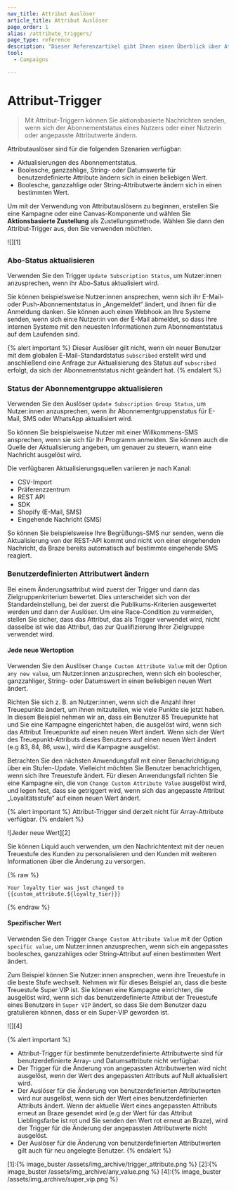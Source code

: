 ```yaml
---
nav_title: Attribut Auslöser
article_title: Attribut Auslöser
page_order: 1
alias: /attribute_triggers/
page_type: reference
description: "Dieser Referenzartikel gibt Ihnen einen Überblick über Attribut-Trigger und wie Sie diese verwenden können, um aktionsbasierte Nachrichten an Nutzer:innen zu senden."
tool:
  - Campaigns

---
```


# Attribut-Trigger

> Mit Attribut-Triggern können Sie aktionsbasierte Nachrichten senden, wenn sich der Abonnementstatus eines Nutzers oder einer Nutzerin oder angepasste Attributwerte ändern. 

Attributauslöser sind für die folgenden Szenarien verfügbar:

- Aktualisierungen des Abonnementstatus.
- Boolesche, ganzzahlige, String- oder Datumswerte für benutzerdefinierte Attribute ändern sich in einen beliebigen Wert.
- Boolesche, ganzzahlige oder String-Attributwerte ändern sich in einen bestimmten Wert.

Um mit der Verwendung von Attributauslösern zu beginnen, erstellen Sie eine Kampagne oder eine Canvas-Komponente und wählen Sie **Aktionsbasierte Zustellung** als Zustellungsmethode. Wählen Sie dann den Attribut-Trigger aus, den Sie verwenden möchten.

![][1]

### Abo-Status aktualisieren

Verwenden Sie den Trigger `Update Subscription Status`, um Nutzer:innen anzusprechen, wenn ihr Abo-Satus aktualisiert wird. 

Sie können beispielsweise Nutzer:innen ansprechen, wenn sich ihr E-Mail- oder Push-Abonnementstatus in „Angemeldet“ ändert, und ihnen für die Anmeldung danken. Sie können auch einen Webhook an Ihre Systeme senden, wenn sich ein:e Nutzer:in von der E-Mail abmeldet, so dass Ihre internen Systeme mit den neuesten Informationen zum Abonnementstatus auf dem Laufenden sind.

{% alert important %}
Dieser Auslöser gilt nicht, wenn ein neuer Benutzer mit dem globalen E-Mail-Standardstatus `subscribed` erstellt wird und anschließend eine Anfrage zur Aktualisierung des Status auf `subscribed` erfolgt, da sich der Abonnementstatus nicht geändert hat.
{% endalert %}

### Status der Abonnementgruppe aktualisieren

Verwenden Sie den Auslöser `Update Subscription Group Status`, um Nutzer:innen anzusprechen, wenn ihr Abonnementgruppenstatus für E-Mail, SMS oder WhatsApp aktualisiert wird. 

So können Sie beispielsweise Nutzer mit einer Willkommens-SMS ansprechen, wenn sie sich für Ihr Programm anmelden. Sie können auch die Quelle der Aktualisierung angeben, um genauer zu steuern, wann eine Nachricht ausgelöst wird. 

Die verfügbaren Aktualisierungsquellen variieren je nach Kanal:
- CSV-Import
- Präferenzzentrum
- REST API
- SDK
- Shopify (E-Mail, SMS)
- Eingehende Nachricht (SMS)

So können Sie beispielsweise Ihre Begrüßungs-SMS nur senden, wenn die Aktualisierung von der REST-API kommt und nicht von einer eingehenden Nachricht, da Braze bereits automatisch auf bestimmte eingehende SMS reagiert.

### Benutzerdefinierten Attributwert ändern

Bei einem Änderungsattribut wird zuerst der Trigger und dann das Zielgruppenkriterium bewertet. Dies unterscheidet sich von der Standardeinstellung, bei der zuerst die Publikums-Kriterien ausgewertet werden und dann der Auslöser. Um eine Race-Condition zu vermeiden, stellen Sie sicher, dass das Attribut, das als Trigger verwendet wird, nicht dasselbe ist wie das Attribut, das zur Qualifizierung Ihrer Zielgruppe verwendet wird.

#### Jede neue Wertoption

Verwenden Sie den Auslöser `Change Custom Attribute Value` mit der Option `any new value`, um Nutzer:innen anzusprechen, wenn sich ein boolescher, ganzzahliger, String- oder Datumswert in einen beliebigen neuen Wert ändert.

Richten Sie sich z. B. an Nutzer:innen, wenn sich die Anzahl ihrer Treuepunkte ändert, um ihnen mitzuteilen, wie viele Punkte sie jetzt haben. In diesem Beispiel nehmen wir an, dass ein Benutzer 85 Treuepunkte hat und Sie eine Kampagne eingerichtet haben, die ausgelöst wird, wenn sich das Attribut Treuepunkte auf einen neuen Wert ändert. Wenn sich der Wert des Treuepunkt-Attributs dieses Benutzers auf einen neuen Wert ändert (e.g 83, 84, 86, usw.), wird die Kampagne ausgelöst.

Betrachten Sie den nächsten Anwendungsfall mit einer Benachrichtigung über ein Stufen-Update. Vielleicht möchten Sie Benutzer benachrichtigen, wenn sich ihre Treuestufe ändert. Für diesen Anwendungsfall richten Sie eine Kampagne ein, die von `Change Custom Attribute Value` ausgelöst wird, und legen fest, dass sie getriggert wird, wenn sich das angepasste Attribut „Loyalitätsstufe“ auf einen neuen Wert ändert.

{% alert important %}
Attribut-Trigger sind derzeit nicht für Array-Attribute verfügbar.
{% endalert %}

![Jeder neue Wert][2]

Sie können Liquid auch verwenden, um den Nachrichtentext mit der neuen Treuestufe des Kunden zu personalisieren und den Kunden mit weiteren Informationen über die Änderung zu versorgen.

{% raw %}
```liquid
Your loyalty tier was just changed to {{custom_attribute.${loyalty_tier}}}
```
{% endraw %}

#### Spezifischer Wert

Verwenden Sie den Trigger `Change Custom Attribute Value` mit der Option `specific value`, um Nutzer:innen anzusprechen, wenn sich ein angepasstes boolesches, ganzzahliges oder String-Attribut auf einen bestimmten Wert ändert. 

Zum Beispiel können Sie Nutzer:innen ansprechen, wenn ihre Treuestufe in die beste Stufe wechselt. Nehmen wir für dieses Beispiel an, dass die beste Treuestufe Super VIP ist. Sie können eine Kampagne einrichten, die ausgelöst wird, wenn sich das benutzerdefinierte Attribut der Treuestufe eines Benutzers in `Super VIP` ändert, so dass Sie dem Benutzer dazu gratulieren können, dass er ein Super-VIP geworden ist.

![][4]

{% alert important %}
- Attribut-Trigger für bestimmte benutzerdefinierte Attributwerte sind für benutzerdefinierte Array- und Datumsattribute nicht verfügbar.
- Der Trigger für die Änderung von angepassten Attributwerten wird nicht ausgelöst, wenn der Wert des angepassten Attributs auf Null aktualisiert wird.  
- Der Auslöser für die Änderung von benutzerdefinierten Attributwerten wird nur ausgelöst, wenn sich der Wert eines benutzerdefinierten Attributs ändert. Wenn der aktuelle Wert eines angepassten Attributs erneut an Braze gesendet wird (e.g der Wert für das Attribut Lieblingsfarbe ist rot und Sie senden den Wert rot erneut an Braze), wird der Trigger für die Änderung der angepassten Attributwerte nicht ausgelöst.
- Der Auslöser für die Änderung von benutzerdefinierten Attributwerten gilt auch für neu angelegte Benutzer.
{% endalert %}

[1]:{% image_buster /assets/img_archive/trigger_attribute.png %}
[2]:{% image_buster /assets/img_archive/any_value.png %}
[4]:{% image_buster /assets/img_archive/super_vip.png %}
